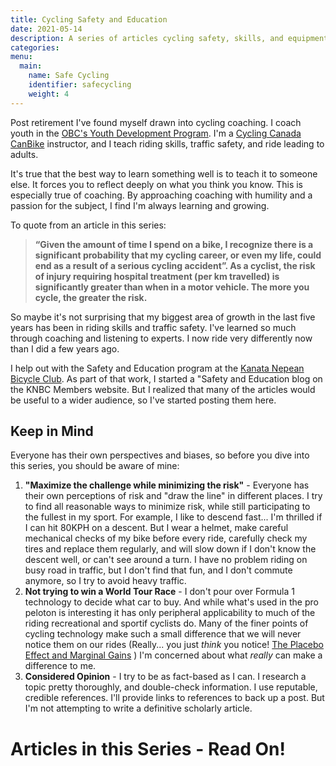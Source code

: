 ```yaml
---
title: Cycling Safety and Education
date: 2021-05-14
description: A series of articles cycling safety, skills, and equipment for experienced cyclists
categories:
menu:
  main:
    name: Safe Cycling
    identifier: safecycling
    weight: 4
---
```


Post retirement I've found myself drawn into cycling coaching. I coach youth in the [OBC's Youth Development Program](https://www.ottawabicycleclub.ca/index.php/youth-program). I'm a [Cycling Canada CanBike](http://canbikecanada.ca/) instructor, and I teach riding skills, traffic safety, and ride leading to adults.

It's true that the best way to learn something well is to teach it to someone else. It forces you to reflect deeply on what you think you know. This is especially true of coaching. By approaching coaching with humility and a passion for the subject, I find I'm always learning and growing.

To quote from an article in this series:

 > **“Given the amount of time I spend on a bike, I recognize there is a significant probability that my cycling career, or even my life, could end as a result of a serious cycling accident”. As a cyclist, the risk of injury requiring hospital treatment (per km travelled) is significantly greater than when in a motor vehicle. The more you cycle, the greater the risk.**

 So maybe it's not surprising that my biggest area of growth in the last five years has been in riding skills and traffic safety. I've learned so much through coaching and listening to experts. I now ride very differently now than I did a few years ago.

I help out with the Safety and Education program at the [Kanata Nepean Bicycle Club](https://knbc.ca/). As part of that work, I started a
"Safety and Education blog on the KNBC Members website. But I realized that many of the articles would be useful to a wider audience, so I've started posting them here.

## Keep in Mind

Everyone has their own perspectives and biases, so before you dive into this series, you should be aware of mine:

1. **"Maximize the challenge while minimizing the risk"** - Everyone has their own perceptions of risk and "draw the line" in different places. I try to find all reasonable ways to minimize risk, while still participating to the fullest in my sport. For example, I like to descend fast... I'm thrilled if I can hit 80KPH on a descent. But I wear a helmet, make careful mechanical checks of my bike before every ride, carefully check my tires and replace them regularly, and will slow down if I don't know the descent well, or can't see around a turn. I have no problem riding on busy road in traffic, but I don't find that fun, and I don't commute anymore, so I try to avoid heavy traffic.
2. **Not trying to win a World Tour Race** - I don't pour over Formula 1 technology to decide what car to buy. And while what's used in the pro peloton is interesting it has only peripheral applicability to much of the riding recreational and sportif cyclists do. Many of the finer points of cycling technology make such a small difference that we will never notice them on our rides (Really... you just *think* you notice! [The Placebo Effect and Marginal Gains](https://marginalgainspodcast.cc/the-placebo-effect-and-marginal-gains/) ) I'm concerned about what *really* can make a difference to me.
3. **Considered Opinion** - I try to be as fact-based as I can. I research a topic pretty thoroughly, and double-check information. I use reputable, credible references. I'll provide links to references to back up a post. But I'm not attempting to write a definitive  scholarly article.

# Articles in this Series - Read On!
